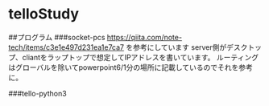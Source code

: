 # telloStudy
##プログラム
###socket-pcs
https://qiita.com/note-tech/items/c3e1e497d231ea1e7ca7 を参考にしています
server側がデスクトップ、cliantをラップトップで想定してIPアドレスを書いています。
ルーティングはグローバルを除いてpowerpoint6/1分の場所に記載しているのでそれを参考に。


###tello-python3
